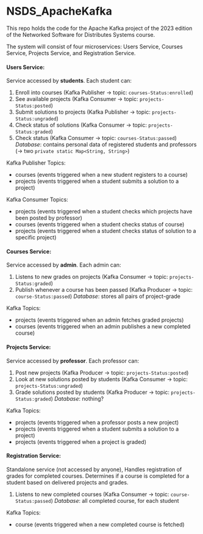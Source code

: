 # NSDS_ApacheKafka
This repo holds the code for the Apache Kafka project of the 2023 edition of the Networked Software for Distributes Systems course.

The system will consist of four microservices: Users Service, Courses Service, Projects Service, and Registration Service.

#### Users Service:
Service accessed by **students**. Each student can:
1. Enroll into courses (Kafka Publisher -> topic: ```courses-Status:enrolled```)
2. See available projects (Kafka Consumer -> topic: ```projects-Status:posted```)
3. Submit solutions to projects (Kafka Publisher -> topic: ```projects-Status:ungraded```)
4. Check status of solutions (Kafka Consumer -> topic: ```projects-Status:graded```)
5. Check status (Kafka Consumer -> topic: ```courses-Status:passed```)
*Database*: contains personal data of registered students and professors (-> two ```private static Map<String, String>```)

Kafka Publisher Topics:
- courses (events triggered when a new student registers to a course)
- projects (events triggered when a student submits a solution to a project)

Kafka Consumer Topics:
- projects (events triggered when a student checks which projects have been posted by professor)
- courses (events triggered when a student checks status of course)
- projects (events triggered when a student checks status of solution to a specific project)

#### Courses Service:
Service accessed by **admin**. Each admin can:
1. Listens to new grades on projects (Kafka Consumer -> topic: ```projects-Status:graded```)
2. Publish whenever a course has been passed (Kafka Producer -> topic: ```course-Status:passed```)
*Database*: stores all pairs of project-grade

Kafka Topics:
- projects (events triggered when an admin fetches graded projects)
- courses (events triggered when an admin publishes a new completed course)

#### Projects Service:
Service accessed by **professor**. Each professor can:
1. Post new projects (Kafka Producer -> topic: ```projects-Status:posted```)
2. Look at new solutions posted by students (Kafka Consumer -> topic: ```projects-Status:ungraded```)
3. Grade solutions posted by students (Kafka Producer -> topic: ```projects-Status:graded```)
*Database*: nothing?

Kafka Topics:
- projects (events triggered when a professor posts a new project)
- projects (events triggered when a student submits a solution to a project)
- projects (events triggered when a project is graded)

#### Registration Service:
Standalone service (not accessed by anyone), Handles registration of grades for completed courses.
Determines if a course is completed for a student based on delivered projects and grades.
1. Listens to new completed courses (Kafka Consumer -> topic: ```course-Status:passed```)
*Database*: all completed course, for each student

Kafka Topics:
- course (events triggered when a new completed course is fetched)